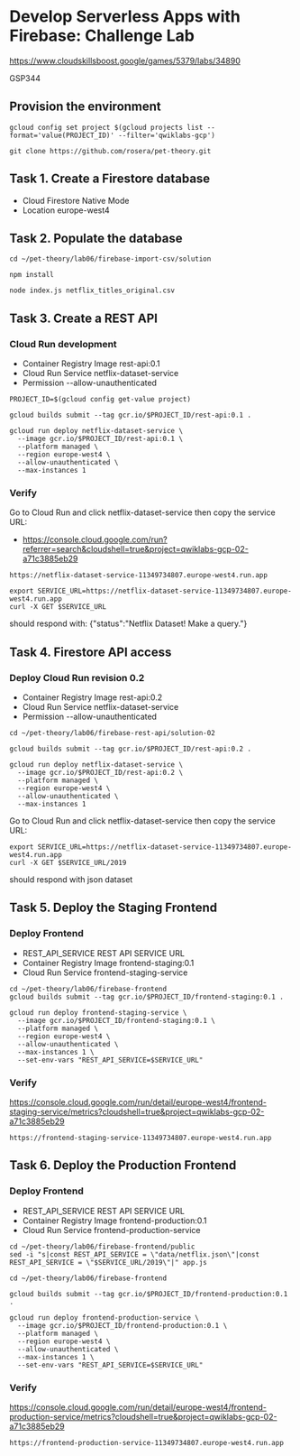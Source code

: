 # Develop Serverless Apps with Firebase: Challenge Lab

https://www.cloudskillsboost.google/games/5379/labs/34890

GSP344


## Provision the environment
```
gcloud config set project $(gcloud projects list --format='value(PROJECT_ID)' --filter='qwiklabs-gcp')

git clone https://github.com/rosera/pet-theory.git
```


## Task 1. Create a Firestore database
- Cloud Firestore	Native Mode
- Location	europe-west4


## Task 2. Populate the database
```
cd ~/pet-theory/lab06/firebase-import-csv/solution

npm install

node index.js netflix_titles_original.csv
```


## Task 3. Create a REST API

### Cloud Run development
- Container Registry Image	rest-api:0.1
- Cloud Run Service	netflix-dataset-service
- Permission	--allow-unauthenticated


```
PROJECT_ID=$(gcloud config get-value project)

gcloud builds submit --tag gcr.io/$PROJECT_ID/rest-api:0.1 .

gcloud run deploy netflix-dataset-service \
  --image gcr.io/$PROJECT_ID/rest-api:0.1 \
  --platform managed \
  --region europe-west4 \
  --allow-unauthenticated \
  --max-instances 1
```

### Verify
Go to Cloud Run and click netflix-dataset-service then copy the service URL:
- https://console.cloud.google.com/run?referrer=search&cloudshell=true&project=qwiklabs-gcp-02-a71c3885eb29

```
https://netflix-dataset-service-11349734807.europe-west4.run.app
```

```
export SERVICE_URL=https://netflix-dataset-service-11349734807.europe-west4.run.app
curl -X GET $SERVICE_URL
```
should respond with: {"status":"Netflix Dataset! Make a query."}


## Task 4. Firestore API access

### Deploy Cloud Run revision 0.2
- Container Registry Image	rest-api:0.2
- Cloud Run Service	netflix-dataset-service
- Permission	--allow-unauthenticated

```
cd ~/pet-theory/lab06/firebase-rest-api/solution-02

gcloud builds submit --tag gcr.io/$PROJECT_ID/rest-api:0.2 .

gcloud run deploy netflix-dataset-service \
  --image gcr.io/$PROJECT_ID/rest-api:0.2 \
  --platform managed \
  --region europe-west4 \
  --allow-unauthenticated \
  --max-instances 1
```


Go to Cloud Run and click netflix-dataset-service then copy the service URL:
```
export SERVICE_URL=https://netflix-dataset-service-11349734807.europe-west4.run.app
curl -X GET $SERVICE_URL/2019
```
should respond with json dataset



## Task 5. Deploy the Staging Frontend

### Deploy Frontend
- REST_API_SERVICE	REST API SERVICE URL
- Container Registry Image	frontend-staging:0.1
- Cloud Run Service	frontend-staging-service

```
cd ~/pet-theory/lab06/firebase-frontend
gcloud builds submit --tag gcr.io/$PROJECT_ID/frontend-staging:0.1 .

gcloud run deploy frontend-staging-service \
  --image gcr.io/$PROJECT_ID/frontend-staging:0.1 \
  --platform managed \
  --region europe-west4 \
  --allow-unauthenticated \
  --max-instances 1 \
  --set-env-vars "REST_API_SERVICE=$SERVICE_URL"
```

### Verify
https://console.cloud.google.com/run/detail/europe-west4/frontend-staging-service/metrics?cloudshell=true&project=qwiklabs-gcp-02-a71c3885eb29

```
https://frontend-staging-service-11349734807.europe-west4.run.app
```


## Task 6. Deploy the Production Frontend

### Deploy Frontend
- REST_API_SERVICE	REST API SERVICE URL
- Container Registry Image	frontend-production:0.1
- Cloud Run Service	frontend-production-service

```
cd ~/pet-theory/lab06/firebase-frontend/public
sed -i "s|const REST_API_SERVICE = \"data/netflix.json\"|const REST_API_SERVICE = \"$SERVICE_URL/2019\"|" app.js
```

```
cd ~/pet-theory/lab06/firebase-frontend

gcloud builds submit --tag gcr.io/$PROJECT_ID/frontend-production:0.1 .

gcloud run deploy frontend-production-service \
  --image gcr.io/$PROJECT_ID/frontend-production:0.1 \
  --platform managed \
  --region europe-west4 \
  --allow-unauthenticated \
  --max-instances 1 \
  --set-env-vars "REST_API_SERVICE=$SERVICE_URL"
```


### Verify
https://console.cloud.google.com/run/detail/europe-west4/frontend-production-service/metrics?cloudshell=true&project=qwiklabs-gcp-02-a71c3885eb29

```
https://frontend-production-service-11349734807.europe-west4.run.app
```